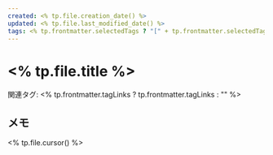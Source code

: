 ```yaml
---
created: <% tp.file.creation_date() %>
updated: <% tp.file.last_modified_date() %>
tags: <% tp.frontmatter.selectedTags ? "[" + tp.frontmatter.selectedTags + "]" : "[]" %>
---
```


# <% tp.file.title %>

関連タグ: <% tp.frontmatter.tagLinks ? tp.frontmatter.tagLinks : "" %>

## メモ

<% tp.file.cursor() %>